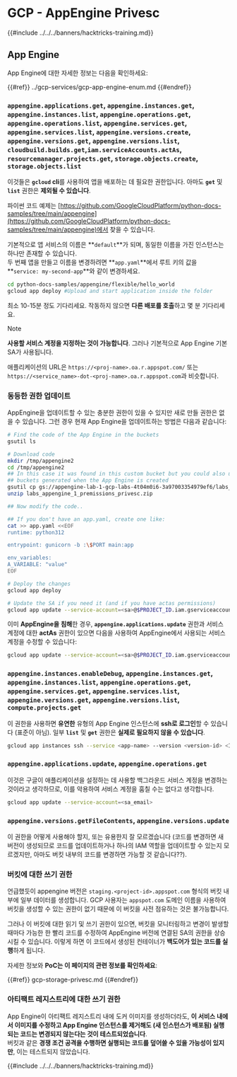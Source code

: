 # GCP - AppEngine Privesc

{{#include ../../../banners/hacktricks-training.md}}

## App Engine

App Engine에 대한 자세한 정보는 다음을 확인하세요:

{{#ref}}
../gcp-services/gcp-app-engine-enum.md
{{#endref}}

### `appengine.applications.get`, `appengine.instances.get`, `appengine.instances.list`, `appengine.operations.get`, `appengine.operations.list`, `appengine.services.get`, `appengine.services.list`, `appengine.versions.create`, `appengine.versions.get`, `appengine.versions.list`, `cloudbuild.builds.get`,`iam.serviceAccounts.actAs`, `resourcemanager.projects.get`, `storage.objects.create`, `storage.objects.list`

이것들은 **`gcloud` cli**를 사용하여 앱을 배포하는 데 필요한 권한입니다. 아마도 **`get`** 및 **`list`** 권한은 **제외될 수 있습니다**.

파이썬 코드 예제는 [https://github.com/GoogleCloudPlatform/python-docs-samples/tree/main/appengine](https://github.com/GoogleCloudPlatform/python-docs-samples/tree/main/appengine)에서 찾을 수 있습니다.

기본적으로 앱 서비스의 이름은 **`default`**가 되며, 동일한 이름을 가진 인스턴스는 하나만 존재할 수 있습니다.\
두 번째 앱을 만들고 이름을 변경하려면 **`app.yaml`**에서 루트 키의 값을 **`service: my-second-app`**와 같이 변경하세요.
```bash
cd python-docs-samples/appengine/flexible/hello_world
gcloud app deploy #Upload and start application inside the folder
```
최소 10-15분 정도 기다리세요. 작동하지 않으면 **다른 배포를 호출**하고 몇 분 기다리세요.

> [!NOTE]
> **사용할 서비스 계정을 지정하는 것이 가능합니다**. 그러나 기본적으로 App Engine 기본 SA가 사용됩니다.

애플리케이션의 URL은 `https://<proj-name>.oa.r.appspot.com/` 또는 `https://<service_name>-dot-<proj-name>.oa.r.appspot.com`과 비슷합니다.

### 동등한 권한 업데이트

AppEngine을 업데이트할 수 있는 충분한 권한이 있을 수 있지만 새로 만들 권한은 없을 수 있습니다. 그런 경우 현재 App Engine을 업데이트하는 방법은 다음과 같습니다:
```bash
# Find the code of the App Engine in the buckets
gsutil ls

# Download code
mkdir /tmp/appengine2
cd /tmp/appengine2
## In this case it was found in this custom bucket but you could also use the
## buckets generated when the App Engine is created
gsutil cp gs://appengine-lab-1-gcp-labs-4t04m0i6-3a97003354979ef6/labs_appengine_1_premissions_privesc.zip .
unzip labs_appengine_1_premissions_privesc.zip

## Now modify the code..

## If you don't have an app.yaml, create one like:
cat >> app.yaml <<EOF
runtime: python312

entrypoint: gunicorn -b :\$PORT main:app

env_variables:
A_VARIABLE: "value"
EOF

# Deploy the changes
gcloud app deploy

# Update the SA if you need it (and if you have actas permissions)
gcloud app update --service-account=<sa>@$PROJECT_ID.iam.gserviceaccount.com
```
이미 **AppEngine을 침해**한 경우, **`appengine.applications.update`** 권한과 서비스 계정에 대한 **actAs** 권한이 있으면 다음을 사용하여 AppEngine에서 사용되는 서비스 계정을 수정할 수 있습니다:
```bash
gcloud app update --service-account=<sa>@$PROJECT_ID.iam.gserviceaccount.com
```
### `appengine.instances.enableDebug`, `appengine.instances.get`, `appengine.instances.list`, `appengine.operations.get`, `appengine.services.get`, `appengine.services.list`, `appengine.versions.get`, `appengine.versions.list`, `compute.projects.get`

이 권한을 사용하면 **유연한** 유형의 App Engine 인스턴스에 **ssh로 로그인**할 수 있습니다 (표준이 아님). 일부 **`list`** 및 **`get`** 권한은 **실제로 필요하지 않을 수 있습니다**.
```bash
gcloud app instances ssh --service <app-name> --version <version-id> <ID>
```
### `appengine.applications.update`, `appengine.operations.get`

이것은 구글이 애플리케이션을 설정하는 데 사용할 백그라운드 서비스 계정을 변경하는 것이라고 생각하므로, 이를 악용하여 서비스 계정을 훔칠 수는 없다고 생각합니다.
```bash
gcloud app update --service-account=<sa_email>
```
### `appengine.versions.getFileContents`, `appengine.versions.update`

이 권한을 어떻게 사용해야 할지, 또는 유용한지 잘 모르겠습니다 (코드를 변경하면 새 버전이 생성되므로 코드를 업데이트하거나 하나의 IAM 역할을 업데이트할 수 있는지 모르겠지만, 아마도 버킷 내부의 코드를 변경하면 가능할 것 같습니다??).

### 버킷에 대한 쓰기 권한

언급했듯이 appengine 버전은 `staging.<project-id>.appspot.com` 형식의 버킷 내부에 일부 데이터를 생성합니다. GCP 사용자는 `appspot.com` 도메인 이름을 사용하여 버킷을 생성할 수 있는 권한이 없기 때문에 이 버킷을 사전 점유하는 것은 불가능합니다.

그러나 이 버킷에 대한 읽기 및 쓰기 권한이 있으면, 버킷을 모니터링하고 변경이 발생할 때마다 가능한 한 빨리 코드를 수정하여 AppEngine 버전에 연결된 SA의 권한을 상승시킬 수 있습니다. 이렇게 하면 이 코드에서 생성된 컨테이너가 **백도어가 있는 코드를 실행**하게 됩니다.

자세한 정보와 **PoC는 이 페이지의 관련 정보를 확인하세요**:

{{#ref}}
gcp-storage-privesc.md
{{#endref}}

### 아티팩트 레지스트리에 대한 쓰기 권한

App Engine이 아티팩트 레지스트리 내에 도커 이미지를 생성하더라도, **이 서비스 내에서 이미지를 수정하고 App Engine 인스턴스를 제거해도 (새 인스턴스가 배포됨) 실행되는 코드는 변경되지 않는다는 것이 테스트되었습니다**.\
버킷과 같은 **경쟁 조건 공격을 수행하면 실행되는 코드를 덮어쓸 수 있을 가능성이 있지만**, 이는 테스트되지 않았습니다.

{{#include ../../../banners/hacktricks-training.md}}
